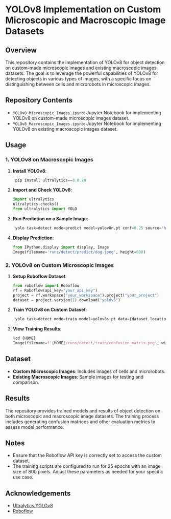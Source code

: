 # YOLOv8 Implementation on Custom Microscopic and Macroscopic Image Datasets

## Overview

This repository contains the implementation of YOLOv8 for object detection on custom-made microscopic images and existing macroscopic images datasets. The goal is to leverage the powerful capabilities of YOLOv8 for detecting objects in various types of images, with a specific focus on distinguishing between cells and microrobots in microscopic images.

## Repository Contents

- `YOLOv8_Microscopic_Images.ipynb`: Jupyter Notebook for implementing YOLOv8 on custom-made microscopic images dataset.
- `YOLOv8_Macroscopic_Images.ipynb`: Jupyter Notebook for implementing YOLOv8 on existing macroscopic images dataset.


## Usage

### 1. YOLOv8 on Macroscopic Images

1. **Install YOLOv8**:
   ```python
   !pip install ultralytics==8.0.20
   ```

2. **Import and Check YOLOv8**:
   ```python
   import ultralytics
   ultralytics.checks()
   from ultralytics import YOLO
   ```

3. **Run Prediction on a Sample Image**:
   ```python
   !yolo task=detect mode=predict model=yolov8n.pt conf=0.25 source='https://media.roboflow.com/notebooks/examples/dog.jpeg' save=True
   ```

4. **Display Prediction**:
   ```python
   from IPython.display import display, Image
   Image(filename='runs/detect/predict/dog.jpeg', height=600)
   ```

### 2. YOLOv8 on Custom Microscopic Images

1. **Setup Roboflow Dataset**:
   ```python
   from roboflow import Roboflow
   rf = Roboflow(api_key="your_api_key")
   project = rf.workspace("your_workspace").project("your_project")
   dataset = project.version(1).download("yolov5")
   ```

2. **Train YOLOv8 on Custom Dataset**:
   ```python
   !yolo task=detect mode=train model=yolov8s.pt data={dataset.location}/data.yaml epochs=25 imgsz=800 plots=True
   ```

3. **View Training Results**:
   ```python
   %cd {HOME}
   Image(filename=f'{HOME}/runs/detect/train/confusion_matrix.png', width=600)
   ```

## Dataset

- **Custom Microscopic Images**: Includes images of cells and microrobots.
- **Existing Macroscopic Images**: Sample images for testing and comparison.

## Results

The repository provides trained models and results of object detection on both microscopic and macroscopic image datasets. The training process includes generating confusion matrices and other evaluation metrics to assess model performance.

## Notes

- Ensure that the Roboflow API key is correctly set to access the custom dataset.
- The training scripts are configured to run for 25 epochs with an image size of 800 pixels. Adjust these parameters as needed for your specific use case.

## Acknowledgements

- [Ultralytics YOLOv8](https://github.com/ultralytics/ultralytics)
- [Roboflow](https://roboflow.com/)

